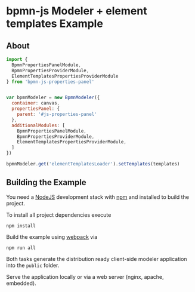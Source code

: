 # bpmn-js Modeler + element templates Example


## About
<!-- Points:
  * Explain: currently no custom element templates provider, need to use C7/C8 providers
  * Explain:
    - ElementTemplatesLoader handles loading of templates. 
    - There is no template chooser UI built in the properties panel. This needs to be added on top: see example [@bpmn-io/element-template-chooser](https://github.com/bpmn-io/element-template-chooser)
  * Compare to custom elements, when to use what
  * Link to element template documentation
 -->


```javascript
import {
  BpmnPropertiesPanelModule,
  BpmnPropertiesProviderModule,
  ElementTemplatesPropertiesProviderModule
} from 'bpmn-js-properties-panel'


var bpmnModeler = new BpmnModeler({
  container: canvas,
  propertiesPanel: {
    parent: '#js-properties-panel'
  },
  additionalModules: [
    BpmnPropertiesPanelModule,
    BpmnPropertiesProviderModule,
    ElementTemplatesPropertiesProviderModule,
  ]
})

bpmnModeler.get('elementTemplatesLoader').setTemplates(templates)

```

## Building the Example

You need a [NodeJS](http://nodejs.org) development stack with [npm](https://npmjs.org) and installed to build the project.

To install all project dependencies execute

```
npm install
```

Build the example using [webpack](https://webpack.js.org/) via

```
npm run all
```

Both tasks generate the distribution ready client-side modeler application into the `public` folder.

Serve the application locally or via a web server (nginx, apache, embedded).

